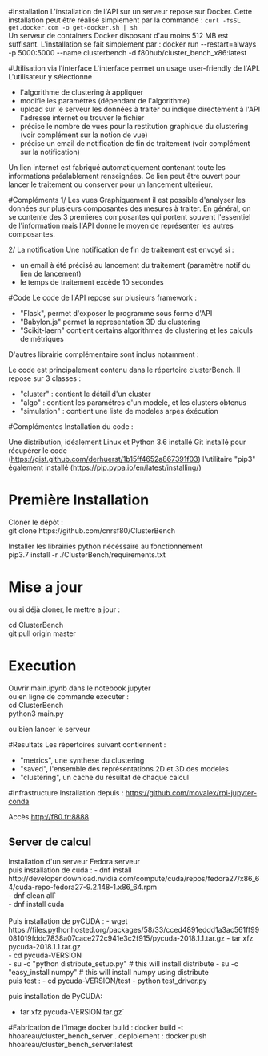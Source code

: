 #Installation
L'installation de l'API sur un serveur repose sur Docker. 
Cette installation peut être réalisé simplement par la commande : 
``curl -fsSL get.docker.com -o get-docker.sh | sh``<br>
Un serveur de containers Docker disposant d'au moins 512 MB est suffisant.
L'installation se fait simplement par :
docker run --restart=always -p 5000:5000 --name clusterbench -d f80hub/cluster_bench_x86:latest

#Utilisation via l'interface
L'interface permet un usage user-friendly de l'API. 
L'utilisateur y sélectionne 
- l'algorithme de clustering à appliquer
- modifie les paramétrès (dépendant de l'algorithme)
- upload sur le serveur les données à traiter ou indique directement à l'API l'adresse internet ou trouver le fichier
- précise le nombre de vues pour la restitution graphique du clustering (voir complément sur la notion de vue)
- précise un email de notification de fin de traitement (voir complément sur la notification)

Un lien internet est fabriqué automatiquement contenant toute les informations préalablement renseignées. Ce lien peut
être ouvert pour lancer le traitement ou conserver pour un lancement ultérieur.

#Compléments
1/ Les vues
Graphiquement il est possible d'analyser les données sur plusieurs composantes des mesures à traiter. En général, on se
contente des 3 premières composantes qui portent souvent l'essentiel de l'information mais l'API donne le moyen de représenter
les autres composantes.

2/ La notification
Une notification de fin de traitement est envoyé si :
 - un email à été précisé au lancement du traitement (paramètre notif du lien de lancement)
 - le temps de traitement excède 10 secondes
 
#Code
Le code de l'API repose sur plusieurs framework :
 - "Flask", permet d'exposer le programme sous forme d'API
 - "Babylon.js" permet la representation 3D du clustering
 - "Scikit-laern" contient certains algorithmes de clustering et les calculs de métriques
 
D'autres librairie complémentaire sont inclus notamment :

 
Le code est principalement contenu dans le répertoire clusterBench. Il repose sur 3 classes :
 - "cluster" : contient le détail d'un cluster
 - "algo" : contient les paramétres d'un modele, et les clusters obtenus
 - "simulation" : contient une liste de modeles arpès éxécution 
 

 



#Complémentes
Installation du code :

Une distribution, idéalement Linux et Python 3.6 installé
Git installé pour récupérer le code (https://gist.github.com/derhuerst/1b15ff4652a867391f03)
l'utilitaire "pip3" également installé (https://pip.pypa.io/en/latest/installing/)

<h1>Première Installation</h1>
Cloner le dépôt :<br> 
git clone https://github.com/cnrsf80/ClusterBench

Installer les librairies python nécéssaire au fonctionnement<br> 
pip3.7 install -r ./ClusterBench/requirements.txt

<h1>Mise a jour</h1>
ou si déjà cloner, le mettre a jour :<br>

cd ClusterBench<br>
git pull origin master 

<h1>Execution</h1> 
Ouvrir main.ipynb dans le notebook jupyter<br>
ou en ligne de commande executer :<br>
cd ClusterBench<br>
python3 main.py<br>

ou bien lancer le serveur 

#Resultats
Les répertoires suivant contiennent :
 - "metrics", une synthese du clustering
 - "saved", l'ensemble des représentations 2D et 3D des modeles
 - "clustering", un cache du résultat de chaque calcul


#Infrastructure
Installation depuis :
    https://github.com/movalex/rpi-jupyter-conda
    
Accès 
    http://f80.fr:8888
    
<h2>Server de calcul</h2>
Installation d'un serveur Fedora serveur<br>
puis installation de cuda :
 - dnf install http://developer.download.nvidia.com/compute/cuda/repos/fedora27/x86_64/cuda-repo-fedora27-9.2.148-1.x86_64.rpm<br>
 - dnf clean all`<br>
 - dnf install cuda<br>
<br>Puis installation de pyCUDA :
 - wget https://files.pythonhosted.org/packages/58/33/cced4891eddd1a3ac561ff99081019fddc7838a07cace272c941e3c2f915/pycuda-2018.1.1.tar.gz
 - tar xfz pycuda-2018.1.1.tar.gz<br>
 - cd pycuda-VERSION<br>
 - su -c "python distribute_setup.py" # this will install distribute
 - su -c "easy_install numpy" # this will install numpy using distribute
 <br>puis test :
  - cd pycuda-VERSION/test
  - python test_driver.py
 
 puis installation de PyCUDA:
  - tar xfz pycuda-VERSION.tar.gz`
    
#Fabrication de l'image docker
build : docker build -t hhoareau/cluster_bench_server . 
deploiement : docker push hhoareau/cluster_bench_server:latest
